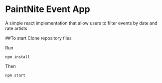 # PaintNite Event App

A simple react implementation that allow users to filter events by date and rate artists

##To start
Clone repository files

Run 

```
npm install
```

Then

```
npm start
```
